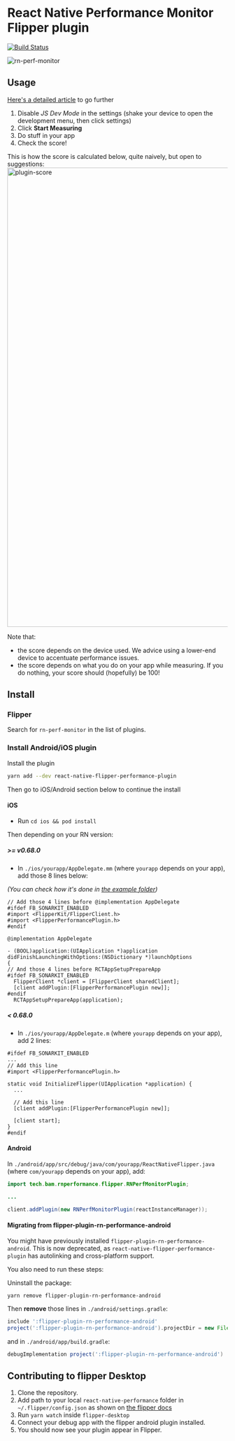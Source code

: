# React Native Performance Monitor Flipper plugin

[![Build Status](https://app.travis-ci.com/bamlab/react-native-performance.svg?branch=master)](https://app.travis-ci.com/bamlab/react-native-performance)

![rn-perf-monitor](https://user-images.githubusercontent.com/4534323/151138734-dc9af3b1-1e96-4416-8abd-346597a4dbe8.gif)

## Usage

[Here's a detailed article](https://blog.bam.tech/developer-news/measuring-and-improving-performance-on-a-react-native-app) to go further

1. Disable _JS Dev Mode_ in the settings (shake your device to open the development menu, then click settings)
2. Click **Start Measuring**
3. Do stuff in your app
4. Check the score!

This is how the score is calculated below, quite naively, but open to suggestions:
<img width="1050" alt="plugin-score" src="https://user-images.githubusercontent.com/4534323/142174520-ab09e61c-9727-4969-8e1e-a9b688f9fd78.png">

Note that:

- the score depends on the device used. We advice using a lower-end device to accentuate performance issues.
- the score depends on what you do on your app while measuring. If you do nothing, your score should (hopefully) be 100!

## Install

### Flipper

Search for `rn-perf-monitor` in the list of plugins.

### Install Android/iOS plugin

Install the plugin

```sh
yarn add --dev react-native-flipper-performance-plugin
```

Then go to iOS/Android section below to continue the install

#### iOS

- Run `cd ios && pod install`

Then depending on your RN version:

##### >= v0.68.0

- In `./ios/yourapp/AppDelegate.mm` (where `yourapp` depends on your app), add those 8 lines below:

_(You can check how it's done in [the example folder](https://github.com/bamlab/react-native-performance/blob/master/example/ios/example/AppDelegate.mm))_

```objc
// Add those 4 lines before @implementation AppDelegate
#ifdef FB_SONARKIT_ENABLED
#import <FlipperKit/FlipperClient.h>
#import <FlipperPerformancePlugin.h>
#endif

@implementation AppDelegate

- (BOOL)application:(UIApplication *)application didFinishLaunchingWithOptions:(NSDictionary *)launchOptions
{
// And those 4 lines before RCTAppSetupPrepareApp
#ifdef FB_SONARKIT_ENABLED
  FlipperClient *client = [FlipperClient sharedClient];
  [client addPlugin:[FlipperPerformancePlugin new]];
#endif
  RCTAppSetupPrepareApp(application);
```

##### < 0.68.0

- In `./ios/yourapp/AppDelegate.m` (where `yourapp` depends on your app), add 2 lines:

```objc
#ifdef FB_SONARKIT_ENABLED
...
// Add this line
#import <FlipperPerformancePlugin.h>

static void InitializeFlipper(UIApplication *application) {
  ...

  // Add this line
  [client addPlugin:[FlipperPerformancePlugin new]];

  [client start];
}
#endif
```

#### Android

In `./android/app/src/debug/java/com/yourapp/ReactNativeFlipper.java` (where `com/yourapp` depends on your app), add:

```java
import tech.bam.rnperformance.flipper.RNPerfMonitorPlugin;

...

client.addPlugin(new RNPerfMonitorPlugin(reactInstanceManager));
```

#### Migrating from flipper-plugin-rn-performance-android

You might have previously installed `flipper-plugin-rn-performance-android`. This is now deprecated, as `react-native-flipper-performance-plugin` has autolinking and cross-platform support.

You also need to run these steps:

Uninstall the package:

```
yarn remove flipper-plugin-rn-performance-android
```

Then **remove** those lines in `./android/settings.gradle`:

```gradle
include ':flipper-plugin-rn-performance-android'
project(':flipper-plugin-rn-performance-android').projectDir = new File(rootProject.projectDir, '../node_modules/flipper-plugin-rn-performance-android')
```

and in `./android/app/build.gradle`:

```gradle
debugImplementation project(':flipper-plugin-rn-performance-android')
```

## Contributing to flipper Desktop

1. Clone the repository.
2. Add path to your local `react-native-performance` folder in `~/.flipper/config.json` as shown on [the flipper docs](https://fbflipper.com/docs/extending/loading-custom-plugins/)
3. Run `yarn watch` inside `flipper-desktop`
4. Connect your debug app with the flipper android plugin installed.
5. You should now see your plugin appear in Flipper.
